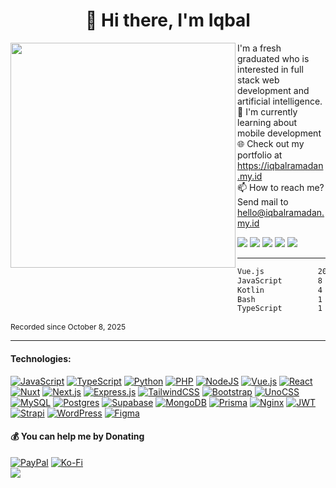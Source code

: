 <h1 style="text-align: center;" align="center">👋 Hi there, I'm Iqbal</h1>

<img align="left" src="https://github.com/balramadan.png" width="360" />
<div align="" style="grid-column: span 6 / span 6; margin-left: 12px;">
  <p align="">I'm a fresh graduated who is interested in full stack web development and artificial intelligence.<br>
  🌱 I'm currently learning about mobile development<br>
  🌐 Check out my portfolio at <a href="https://iqbalramadan.my.id">https://iqbalramadan.my.id</a><br>
  📫 How to reach me? Send mail to <a href="mailto:hello@iqbalramadan.my.id">hello@iqbalramadan.my.id</a></p>
  <div>
    <a href="https://facebook.com/balramadan_"><img src="https://img.shields.io/badge/Facebook-%23FFFFFF.svg?logo=Facebook&logoColor=%23333" /></a>
    <a href="https://instagram.com/balramadan"><img src="https://img.shields.io/badge/Instagram-%23FFFFFF.svg?logo=Instagram&logoColor=%23333" /></a>
    <a href="https://stackoverflow.com/users/17041516"><img src="https://img.shields.io/badge/-Stackoverflow-FFFFFF?logo=stack-overflow&logoColor=%23333" /></a>
    <a href="mailto:hello@iqbalramadan.my.id"><img src="https://img.shields.io/badge/Gmail-FFFFFF?logo=gmail&logoColor=%23333" /></a>
    <a href="https://linkedin.com/in/balramadan"><img src="https://img.shields.io/badge/LinkedIn-%23FFFFFF.svg?logo=LinkedIn&logoColor=%23333"/></a>
  </div>
</div>
  
<hr />

<!--START_SECTION:waka-->

```txt
Vue.js            20 hrs 54 mins  █████████████░░░░░░░░░░░░   51.95 %
JavaScript        8 hrs 33 mins   █████▒░░░░░░░░░░░░░░░░░░░   21.26 %
Kotlin            4 hrs 53 mins   ███░░░░░░░░░░░░░░░░░░░░░░   12.17 %
Bash              1 hr 27 mins    █░░░░░░░░░░░░░░░░░░░░░░░░   03.62 %
TypeScript        1 hr 10 mins    ▓░░░░░░░░░░░░░░░░░░░░░░░░   02.92 %
```

<!--END_SECTION:waka-->
<p style="font-size: 0.75rem;">Recorded since October 8, 2025</p>
<hr />

#### Technologies:
<div align="left">
<a href="#"><img src="https://img.shields.io/badge/Javascript-%23FFFFFF.svg?logo=javascript&logoColor=%23333" alt="JavaScript"></a>
<a href="#"><img src="https://img.shields.io/badge/TypeScript-FFFFFF?logo=typescript&logoColor=333" alt="TypeScript"></a>
<a href="#"><img src="https://img.shields.io/badge/Python-FFF?logo=python&logoColor=333" alt="Python"></a>
<a href="#"><img src="https://img.shields.io/badge/PHP-%23FFF.svg?logo=php&logoColor=333" alt="PHP"></a>
<a href="#"><img src="https://img.shields.io/badge/Node.js-FFF?logo=node.js&logoColor=333" alt="NodeJS"></a>
<a href="#"><img src="https://img.shields.io/badge/Vue.js-FFF?logo=vuedotjs&logoColor=333" alt="Vue.js"></a>
<a href="#"><img src="https://img.shields.io/badge/React-%23FFF.svg?logo=react&logoColor=%23333" alt="React"></a>
<a href="#"><img src="https://img.shields.io/badge/Nuxt-FFF?logo=nuxt&logoColor=333" alt="Nuxt"></a>
<a href="#"><img src="https://img.shields.io/badge/Next.js-FFF?logo=next.js&logoColor=333" alt="Next.js"></a>
<a href="#"><img src="https://img.shields.io/badge/Express.js-%23FFF.svg?logo=express&logoColor=%23333" alt="Express.js"></a>
<a href="#"><img src="https://img.shields.io/badge/Tailwind%20CSS-%23FFF.svg?logo=tailwind-css&logoColor=333" alt="TailwindCSS"></a>
<a href="#"><img src="https://img.shields.io/badge/Bootstrap-FFF?logo=bootstrap&logoColor=333" alt="Bootstrap"></a>
<a href="#"><img src="https://img.shields.io/badge/unocss-FFF?logo=unocss&logoColor=333" alt="UnoCSS"></a>
<a href="#"><img src="https://img.shields.io/badge/MySQL-FFF?logo=mysql&logoColor=333" alt="MySQL"></a>
<a href="#"><img src="https://img.shields.io/badge/Postgres-%23FFF.svg?logo=postgresql&logoColor=333" alt="Postgres"></a>
<a href="#"><img src="https://img.shields.io/badge/Supabase-FFF?logo=supabase&logoColor=333" alt="Supabase"></a>
<a href="#"><img src="https://img.shields.io/badge/MongoDB-%23FFF.svg?logo=mongodb&logoColor=333" alt="MongoDB"></a>
<a href="#"><img src="https://img.shields.io/badge/Prisma-FFF?logo=prisma&logoColor=333" alt="Prisma"></a>
<a href="#"><img src="https://img.shields.io/badge/Nginx-%23FFF.svg?logo=nginx&logoColor=333" alt="Nginx"></a>
<a href="#"><img src="https://img.shields.io/badge/JWT-FFF?logo=JSON%20web%20tokens&logoColor=333" alt="JWT"></a>
<a href="#"><img src="https://img.shields.io/badge/Strapi-%23FFF.svg?logo=strapi&logoColor=333" alt="Strapi"></a>
<a href="#"><img src="https://img.shields.io/badge/WordPress-%23FFF.svg?logo=wordpress&logoColor=333" alt="WordPress"></a>
<a href="#"><img src="https://img.shields.io/badge/Figma-FFF?logo=figma&logoColor=333" alt="Figma"></a>
</div>

#### 💰 You can help me by Donating
<div align="left">
<a href="https://paypal.me/balramadan"><img src="https://img.shields.io/badge/PayPal-fff?style=for-the-badge&logo=paypal&logoColor=333" alt="PayPal"></a>
<a href="https://ko-fi.com/balramadan"><img src="https://img.shields.io/badge/Ko--fi-fff?style=for-the-badge&logo=ko-fi&logoColor=333" alt="Ko-Fi"></a>
</div>
<div align="left"><img src="https://vbr.nathanchung.dev/badge?page_id=balramadan" /></div>

<!--

-->

<!-- ## GitHub Stats:
<div align="center">
<img src="https://github-readme-stats.vercel.app/api?username=balramadan&theme=codeSTACKr&hide_border=false&include_all_commits=true" alt=""><br/>
<img src="https://nirzak-streak-stats.vercel.app/?user=balramadan&theme=codeSTACKr&hide_border=false" alt=""><br/>
<img src="https://github-readme-stats.vercel.app/api/top-langs/?username=balramadan&theme=codeSTACKr&hide_border=false&include_all_commits=true&count_private=true&layout=compact" alt="">
</div> -->
